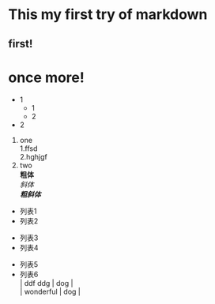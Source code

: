 # This my first try of markdown
## first!
# once more!
* 1
    * 1
    * 2
* 2
1. one  
   1.ffsd  
   2.hghjgf  
3. two  
**粗体**  
*斜体*  
***粗斜体***  
* 列表1  
* 列表2  
+ 列表3  
+ 列表4  
- 列表5  
- 列表6  
| ddf   ddg | dog |  
| wonderful | dog |
